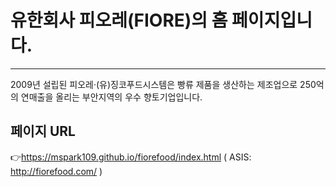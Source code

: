 # 유한회사 피오레(FIORE)의 홈 페이지입니다.
---
2009년 설립된 피오레·(유)징코푸드시스템은 빵류 제품을 생산하는 제조업으로 250억의 연매출을 올리는 부안지역의 우수 향토기업입니다.

 ## 페이지 URL
👉https://mspark109.github.io/fiorefood/index.html
( ASIS: http://fiorefood.com/ )

